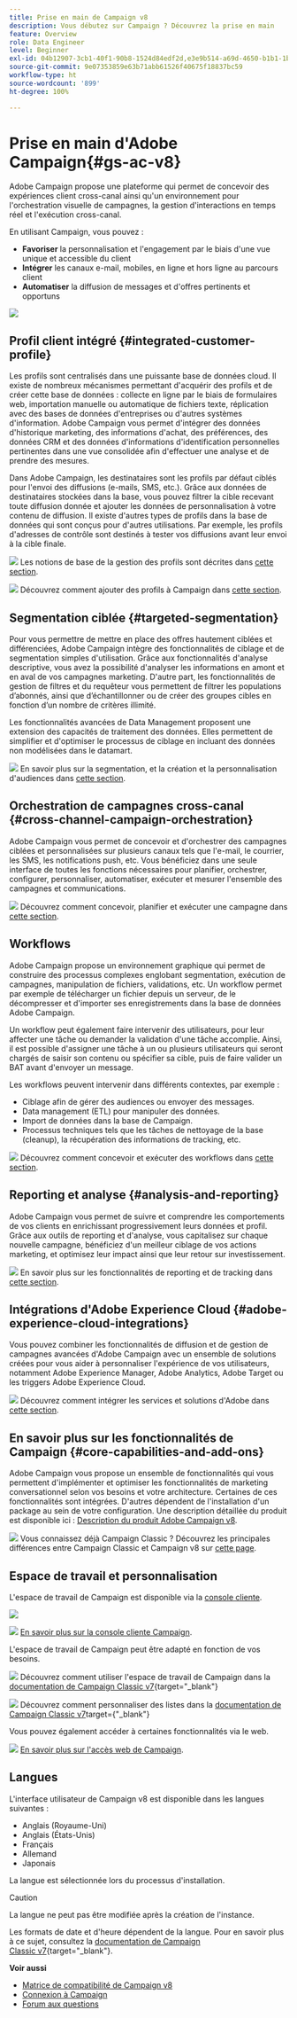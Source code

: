 ```yaml
---
title: Prise en main de Campaign v8
description: Vous débutez sur Campaign ? Découvrez la prise en main
feature: Overview
role: Data Engineer
level: Beginner
exl-id: 04b12907-3cb1-40f1-90b8-1524d84edf2d,e3e9b514-a69d-4650-b1b1-1b76b4f3d63f
source-git-commit: 9e07353859e63b71abb61526f40675f18837bc59
workflow-type: ht
source-wordcount: '899'
ht-degree: 100%

---
```


# Prise en main d&#39;Adobe Campaign{#gs-ac-v8}

Adobe Campaign propose une plateforme qui permet de concevoir des expériences client cross-canal ainsi qu&#39;un environnement pour l&#39;orchestration visuelle de campagnes, la gestion d&#39;interactions en temps réel et l&#39;exécution cross-canal.

En utilisant Campaign, vous pouvez :

* **Favoriser** la personnalisation et l&#39;engagement par le biais d&#39;une vue unique et accessible du client
* **Intégrer** les canaux e-mail, mobiles, en ligne et hors ligne au parcours client
* **Automatiser** la diffusion de messages et d&#39;offres pertinents et opportuns

![](assets/ac-capabilities.png)

## Profil client intégré {#integrated-customer-profile}

Les profils sont centralisés dans une puissante base de données cloud. Il existe de nombreux mécanismes permettant d&#39;acquérir des profils et de créer cette base de données : collecte en ligne par le biais de formulaires web, importation manuelle ou automatique de fichiers texte, réplication avec des bases de données d&#39;entreprises ou d&#39;autres systèmes d&#39;information. Adobe Campaign vous permet d&#39;intégrer des données d&#39;historique marketing, des informations d&#39;achat, des préférences, des données CRM et des données d&#39;informations d&#39;identification personnelles pertinentes dans une vue consolidée afin d&#39;effectuer une analyse et de prendre des mesures.

Dans Adobe Campaign, les destinataires sont les profils par défaut ciblés pour l&#39;envoi des diffusions (e-mails, SMS, etc.). Grâce aux données de destinataires stockées dans la base, vous pouvez filtrer la cible recevant toute diffusion donnée et ajouter les données de personnalisation à votre contenu de diffusion. Il existe d&#39;autres types de profils dans la base de données qui sont conçus pour d&#39;autres utilisations. Par exemple, les profils d&#39;adresses de contrôle sont destinés à tester vos diffusions avant leur envoi à la cible finale.

![](../assets/do-not-localize/glass.png) Les notions de base de la gestion des profils sont décrites dans [cette section](audiences.md).

![](../assets/do-not-localize/glass.png) Découvrez comment ajouter des profils à Campaign dans [cette section](import.md).

## Segmentation ciblée {#targeted-segmentation}

Pour vous permettre de mettre en place des offres hautement ciblées et différenciées, Adobe Campaign intègre des fonctionnalités de ciblage et de segmentation simples d&#39;utilisation. Grâce aux fonctionnalités d&#39;analyse descriptive, vous avez la possibilité d&#39;analyser les informations en amont et en aval de vos campagnes marketing. D&#39;autre part, les fonctionnalités de gestion de filtres et du requêteur vous permettent de filtrer les populations d’abonnés, ainsi que d’échantillonner ou de créer des groupes cibles en fonction d’un nombre de critères illimité.

Les fonctionnalités avancées de Data Management proposent une extension des capacités de traitement des données. Elles permettent de simplifier et d&#39;optimiser le processus de ciblage en incluant des données non modélisées dans le datamart.

![](../assets/do-not-localize/glass.png) En savoir plus sur la segmentation, et la création et la personnalisation d&#39;audiences dans [cette section](audiences.md).

## Orchestration de campagnes cross-canal {#cross-channel-campaign-orchestration}

Adobe Campaign vous permet de concevoir et d&#39;orchestrer des campagnes ciblées et personnalisées sur plusieurs canaux tels que l&#39;e-mail, le courrier, les SMS, les notifications push, etc. Vous bénéficiez dans une seule interface de toutes les fonctions nécessaires pour planifier, orchestrer, configurer, personnaliser, automatiser, exécuter et mesurer l&#39;ensemble des campagnes et communications.

![](../assets/do-not-localize/glass.png) Découvrez comment concevoir, planifier et exécuter une campagne dans [cette section](campaigns.md).

## Workflows

Adobe Campaign propose un environnement graphique qui permet de construire des processus complexes englobant segmentation, exécution de campagnes, manipulation de fichiers, validations, etc. Un workflow permet par exemple de télécharger un fichier depuis un serveur, de le décompresser et d&#39;importer ses enregistrements dans la base de données Adobe Campaign.

Un workflow peut également faire intervenir des utilisateurs, pour leur affecter une tâche ou demander la validation d&#39;une tâche accomplie. Ainsi, il est possible d&#39;assigner une tâche à un ou plusieurs utilisateurs qui seront chargés de saisir son contenu ou spécifier sa cible, puis de faire valider un BAT avant d&#39;envoyer un message.

Les workflows peuvent intervenir dans différents contextes, par exemple :

* Ciblage afin de gérer des audiences ou envoyer des messages.
* Data management (ETL) pour manipuler des données.
* Import de données dans la base de Campaign.
* Processus techniques tels que les tâches de nettoyage de la base (cleanup), la récupération des informations de tracking, etc.

![](../assets/do-not-localize/glass.png) Découvrez comment concevoir et exécuter des workflows dans [cette section](../config/workflows.md).

## Reporting et analyse {#analysis-and-reporting}

Adobe Campaign vous permet de suivre et comprendre les comportements de vos clients en enrichissant progressivement leurs données et profil. Grâce aux outils de reporting et d&#39;analyse, vous capitalisez sur chaque nouvelle campagne, bénéficiez d&#39;un meilleur ciblage de vos actions marketing, et optimisez leur impact ainsi que leur retour sur investissement.

![](../assets/do-not-localize/glass.png) En savoir plus sur les fonctionnalités de reporting et de tracking dans [cette section](reporting.md).

## Intégrations d&#39;Adobe Experience Cloud {#adobe-experience-cloud-integrations}

Vous pouvez combiner les fonctionnalités de diffusion et de gestion de campagnes avancées d&#39;Adobe Campaign avec un ensemble de solutions créées pour vous aider à personnaliser l&#39;expérience de vos utilisateurs, notamment Adobe Experience Manager, Adobe Analytics, Adobe Target ou les triggers Adobe Experience Cloud.

![](../assets/do-not-localize/glass.png) Découvrez comment intégrer les services et solutions d&#39;Adobe dans [cette section](../connect/integration.md).

## En savoir plus sur les fonctionnalités de Campaign {#core-capabilities-and-add-ons}

Adobe Campaign vous propose un ensemble de fonctionnalités qui vous permettent d&#39;implémenter et optimiser les fonctionnalités de marketing conversationnel selon vos besoins et votre architecture. Certaines de ces fonctionnalités sont intégrées. D&#39;autres dépendent de l&#39;installation d&#39;un package au sein de votre configuration. Une description détaillée du produit est disponible ici : [Description du produit Adobe Campaign v8](https://helpx.adobe.com/fr/legal/product-descriptions/adobe-campaign-managed-cloud-services.html).

![](../assets/do-not-localize/glass.png) Vous connaissez déjà Campaign Classic ? Découvrez les principales différences entre Campaign Classic et Campaign v8 sur [cette page](capability-matrix.md).

## Espace de travail et personnalisation

L&#39;espace de travail de Campaign est disponible via la [console cliente](../dev/general-architecture.md).

![](assets/home-page.png)

![](../assets/do-not-localize/glass.png) [En savoir plus sur la console cliente Campaign](../start/connect.md).

L&#39;espace de travail de Campaign peut être adapté en fonction de vos besoins.

![](../assets/do-not-localize/book.png)  Découvrez comment utiliser l&#39;espace de travail de Campaign dans la [documentation de Campaign Classic v7](https://experienceleague.adobe.com/docs/campaign-classic/using/getting-started/starting-with-adobe-campaign/campaign-workspace/adobe-campaign-workspace.html?lang=fr){target=&quot;_blank&quot;}

![](../assets/do-not-localize/book.png) Découvrez comment personnaliser des listes dans la [documentation de Campaign Classic v7](https://experienceleague.adobe.com/docs/campaign-classic/using/getting-started/starting-with-adobe-campaign/campaign-workspace/adobe-campaign-ui-lists.html?lang=fr)target={&quot;_blank&quot;}

Vous pouvez également accéder à certaines fonctionnalités via le web.

![](../assets/do-not-localize/glass.png) [En savoir plus sur l&#39;accès web de Campaign](../start/connect.md#web-access).


## Langues

L&#39;interface utilisateur de Campaign v8 est disponible dans les langues suivantes :

* Anglais (Royaume-Uni)
* Anglais (États-Unis)
* Français
* Allemand
* Japonais

La langue est sélectionnée lors du processus d&#39;installation.

>[!CAUTION]
>
>La langue ne peut pas être modifiée après la création de l&#39;instance.

Les formats de date et d&#39;heure dépendent de la langue. Pour en savoir plus à ce sujet, consultez la [documentation de Campaign Classic v7](https://experienceleague.adobe.com/docs/campaign-classic/using/getting-started/starting-with-adobe-campaign/campaign-workspace/adobe-campaign-workspace.html?lang=fr#date-and-time){target=&quot;_blank&quot;}.

**Voir aussi**

* [Matrice de compatibilité de Campaign v8](compatibility-matrix.md)
* [Connexion à Campaign](connect.md)
* [Forum aux questions](campaign-faq.md)
